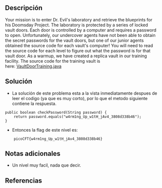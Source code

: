 ## Descripción
Your mission is to enter Dr. Evil's laboratory and retrieve the blueprints for his Doomsday Project. The laboratory is protected by a series of locked vault doors. Each door is controlled by a computer and requires a password to open. Unfortunately, our undercover agents have not been able to obtain the secret passwords for the vault doors, but one of our junior agents obtained the source code for each vault's computer! You will need to read the source code for each level to figure out what the password is for that vault door. As a warmup, we have created a replica vault in our training facility. The source code for the training vault is here: [VaultDoorTraining.java](https://jupiter.challenges.picoctf.org/static/03c960ddcc761e6f7d1722d8e6212db3/VaultDoorTraining.java)

## Solución
- La solución de este problema esta a la vista inmediatamente despues de leer el codigo (ya que es muy corto), por lo que el metodo siguiente contiene la respuesta.

```java()
public boolean checkPassword(String password) {  
    return password.equals("w4rm1ng_Up_w1tH_jAv4_3808d338b46");  
}
```

- Entonces la flag de este nivel es:

```bash()  
    picoCFT{w4rm1ng_Up_w1tH_jAv4_3808d338b46}
```
## Notas adicionales
- Un nivel muy facil, nada que decir.

## Referencias 
